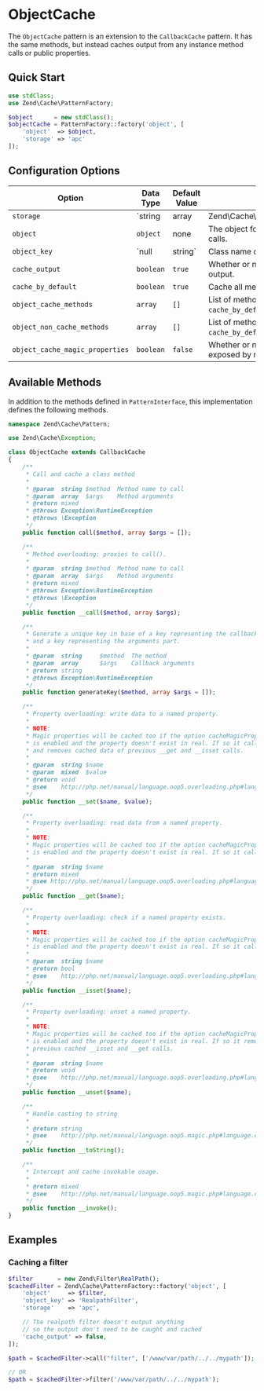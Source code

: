 # ObjectCache

The `ObjectCache` pattern is an extension to the `CallbackCache` pattern. It has
the same methods, but instead caches output from any instance method calls or
public properties.

## Quick Start

```php
use stdClass;
use Zend\Cache\PatternFactory;

$object      = new stdClass();
$objectCache = PatternFactory::factory('object', [
    'object'  => $object,
    'storage' => 'apc'
]);
```

## Configuration Options

Option | Data Type | Default Value | Description
------ | --------- | ------------- | -----------
`storage` | `string | array | Zend\Cache\Storage\StorageInterface` | none | Adapter used for reading and writing cached data.
`object` | `object` | none | The object for which to cache method calls.
`object_key` | `null | string` | Class name of object | Hopefully unique!
`cache_output` | `boolean` | `true` | Whether or not to cache method output.
`cache_by_default` | `boolean` | `true` | Cache all method calls by default.
`object_cache_methods` | `array` | `[]` | List of methods to cache (if `cache_by_default` is disabled).
`object_non_cache_methods` | `array` | `[]` | List of methods to blacklist (if `cache_by_default` is enabled).
`object_cache_magic_properties` | `boolean` | `false` | Whether or not to cache properties exposed by method overloading.

## Available Methods

In addition to the methods defined in `PatternInterface`, this implementation
defines the following methods.

```php
namespace Zend\Cache\Pattern;

use Zend\Cache\Exception;

class ObjectCache extends CallbackCache
{
    /**
     * Call and cache a class method
     *
     * @param  string $method  Method name to call
     * @param  array  $args    Method arguments
     * @return mixed
     * @throws Exception\RuntimeException
     * @throws \Exception
     */
    public function call($method, array $args = []);

    /**
     * Method overloading: proxies to call().
     *
     * @param  string $method  Method name to call
     * @param  array  $args    Method arguments
     * @return mixed
     * @throws Exception\RuntimeException
     * @throws \Exception
     */
    public function __call($method, array $args);

    /**
     * Generate a unique key in base of a key representing the callback part
     * and a key representing the arguments part.
     *
     * @param  string     $method  The method
     * @param  array      $args    Callback arguments
     * @return string
     * @throws Exception\RuntimeException
     */
    public function generateKey($method, array $args = []);

    /**
     * Property overloading: write data to a named property.
     *
     * NOTE:
     * Magic properties will be cached too if the option cacheMagicProperties
     * is enabled and the property doesn't exist in real. If so it calls __set
     * and removes cached data of previous __get and __isset calls.
     *
     * @param  string $name
     * @param  mixed  $value
     * @return void
     * @see    http://php.net/manual/language.oop5.overloading.php#language.oop5.overloading.members
     */
    public function __set($name, $value);

    /**
     * Property overloading: read data from a named property.
     *
     * NOTE:
     * Magic properties will be cached too if the option cacheMagicProperties
     * is enabled and the property doesn't exist in real. If so it calls __get.
     *
     * @param  string $name
     * @return mixed
     * @see http://php.net/manual/language.oop5.overloading.php#language.oop5.overloading.members
     */
    public function __get($name);

    /**
     * Property overloading: check if a named property exists.
     *
     * NOTE:
     * Magic properties will be cached too if the option cacheMagicProperties
     * is enabled and the property doesn't exist in real. If so it calls __get.
     *
     * @param  string $name
     * @return bool
     * @see    http://php.net/manual/language.oop5.overloading.php#language.oop5.overloading.members
     */
    public function __isset($name);

    /**
     * Property overloading: unset a named property.
     *
     * NOTE:
     * Magic properties will be cached too if the option cacheMagicProperties
     * is enabled and the property doesn't exist in real. If so it removes
     * previous cached __isset and __get calls.
     *
     * @param  string $name
     * @return void
     * @see    http://php.net/manual/language.oop5.overloading.php#language.oop5.overloading.members
     */
    public function __unset($name);

    /**
     * Handle casting to string
     *
     * @return string
     * @see    http://php.net/manual/language.oop5.magic.php#language.oop5.magic.tostring
     */
    public function __toString();

    /**
     * Intercept and cache invokable usage.
     *
     * @return mixed
     * @see    http://php.net/manual/language.oop5.magic.php#language.oop5.magic.invoke
     */
    public function __invoke();
}
```

## Examples

### Caching a filter

```php
$filter       = new Zend\Filter\RealPath();
$cachedFilter = Zend\Cache\PatternFactory::factory('object', [
    'object'     => $filter,
    'object_key' => 'RealpathFilter',
    'storage'    => 'apc',

    // The realpath filter doesn't output anything
    // so the output don't need to be caught and cached
    'cache_output' => false,
]);

$path = $cachedFilter->call("filter", ['/www/var/path/../../mypath']);

// OR
$path = $cachedFilter->filter('/www/var/path/../../mypath');
```
